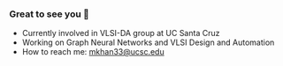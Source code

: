 ### Great to see you 👋
-  Currently involved in VLSI-DA group at UC Santa Cruz
-  Working on Graph Neural Networks and VLSI Design and Automation
-  How to reach me: mkhan33@ucsc.edu
<!--
**hadirkhan10/hadirkhan10** is a ✨ _special_ ✨ repository because its `README.md` (this file) appears on your GitHub profile.

Here are some ideas to get you started:

- 👯 I’m looking to collaborate on ...
- 🤔 I’m looking for help with ...
- 💬 Ask me about ...

- 😄 Pronouns: ...
- ⚡ Fun fact: ...
-->
